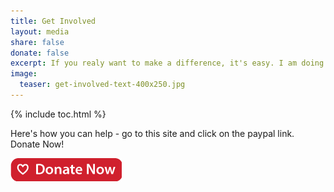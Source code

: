 ```yaml
---
title: Get Involved
layout: media
share: false
donate: false
excerpt: If you realy want to make a difference, it's easy. I am doing it and you can too!
image:
  teaser: get-involved-text-400x250.jpg
---
```


{% include toc.html %}

Here's how you can help - go to this site and click on the paypal link. Donate Now!

[![Help a child or a family](/images/red-donate-button-178-37.png)](https://events.chdcoalition.org/index.cfm?fuseaction=donate.general)


